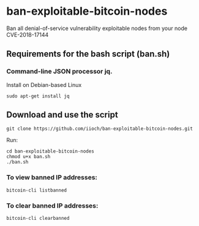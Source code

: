 # ban-exploitable-bitcoin-nodes
Ban all denial-of-service vulnerability exploitable nodes from your node CVE-2018-17144  

## Requirements for the bash script (ban.sh)

### Command-line JSON processor jq.

Install on Debian-based Linux
```` 
sudo apt-get install jq
```` 

## Download and use the script

`git clone https://github.com/iioch/ban-exploitable-bitcoin-nodes.git`

Run:

````
cd ban-exploitable-bitcoin-nodes   
chmod u+x ban.sh   
./ban.sh
````

### To view banned IP addresses:

````
bitcoin-cli listbanned
````

### To clear banned IP addresses:

````
bitcoin-cli clearbanned
````
